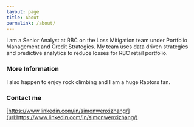 ```yaml
---
layout: page
title: About
permalink: /about/
---
```

I am a Senior Analyst at RBC on the Loss Mitigation team under Portfolio Management and Credit Strategies. My team uses data driven strategies and predictive analytics to reduce losses for RBC retail portfolio.

### More Information

I also happen to enjoy rock climbing and I am a huge Raptors fan.

### Contact me

[https://www.linkedin.com/in/simonwenxizhang/](url:https://www.linkedin.com/in/simonwenxizhang/)
